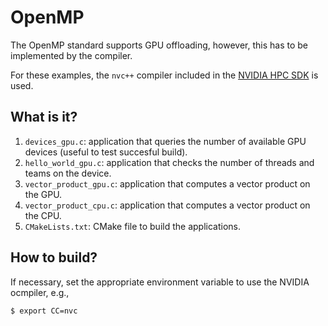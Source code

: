 # OpenMP

The OpenMP standard supports GPU offloading, however, this has
to be implemented by the compiler.

For these examples, the `nvc++` compiler included in the [NVIDIA
HPC SDK](https://developer.nvidia.com/hpc-sdk) is used.


## What is it?

1. `devices_gpu.c`: application that queries the number of available
   GPU devices (useful to test succesful build).
1. `hello_world_gpu.c`: application that checks the number of threads
   and teams on the device.
1. `vector_product_gpu.c`: application that computes a vector product
   on the GPU.
1. `vector_product_cpu.c`: application that computes a vector product
   on the CPU.
1. `CMakeLists.txt`: CMake file to build the applications.


## How to build?

If necessary, set the appropriate environment variable to use the NVIDIA
ocmpiler, e.g.,
```bash
$ export CC=nvc
```
